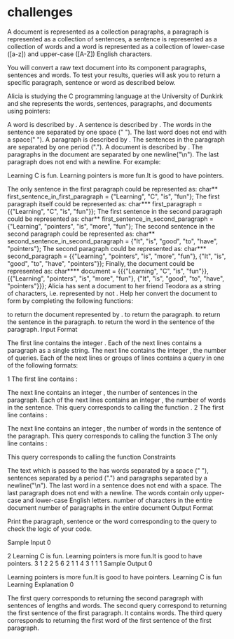 # challenges

A document is represented as a collection paragraphs, a paragraph is represented as a collection of sentences, a sentence is represented as a collection of words and a word is represented as a collection of lower-case ([a-z]) and upper-case ([A-Z]) English characters.

You will convert a raw text document into its component paragraphs, sentences and words. To test your results, queries will ask you to return a specific paragraph, sentence or word as described below.

Alicia is studying the C programming language at the University of Dunkirk and she represents the words, sentences, paragraphs, and documents using pointers:

A word is described by .
A sentence is described by . The words in the sentence are separated by one space (" "). The last word does not end with a space(" ").
A paragraph is described by . The sentences in the paragraph are separated by one period (".").
A document is described by . The paragraphs in the document are separated by one newline("\n"). The last paragraph does not end with a newline.
For example:

Learning C is fun.
Learning pointers is more fun.It is good to have pointers.

The only sentence in the first paragraph could be represented as:
char** first_sentence_in_first_paragraph = {"Learning", "C", "is", "fun"};
The first paragraph itself could be represented as:
char*** first_paragraph = {{"Learning", "C", "is", "fun"}};
The first sentence in the second paragraph could be represented as:
char** first_sentence_in_second_paragraph = {"Learning", "pointers", "is", "more", "fun"};
The second sentence in the second paragraph could be represented as:
char** second_sentence_in_second_paragraph = {"It", "is", "good", "to", "have", "pointers"};
The second paragraph could be represented as:
char*** second_paragraph = {{"Learning", "pointers", "is", "more", "fun"}, {"It", "is", "good", "to", "have", "pointers"}};
Finally, the document could be represented as:
char**** document = {{{"Learning", "C", "is", "fun"}}, {{"Learning", "pointers", "is", "more", "fun"}, {"It", "is", "good", "to", "have", "pointers"}}};
Alicia has sent a document to her friend Teodora as a string of characters, i.e. represented by  not . Help her convert the document to  form by completing the following functions:

 to return the document represented by .
 to return the  paragraph.
 to return the  sentence in the  paragraph.
 to return the  word in the  sentence of the  paragraph.
Input Format

The first line contains the integer .
Each of the next  lines contains a paragraph as a single string.
The next line contains the integer , the number of queries.
Each of the next  lines or groups of lines contains a query in one of the following formats:

1 The first line contains :

The next line contains an integer , the number of sentences in the  paragraph.
Each of the next  lines contains an integer , the number of words in the  sentence.
This query corresponds to calling the function .
2 The first line contains :

The next line contains an integer , the number of words in the  sentence of the  paragraph.
This query corresponds to calling the function 
3 The only line contains :

This query corresponds to calling the function 
Constraints

The text which is passed to the  has words separated by a space (" "), sentences separated by a period (".") and paragraphs separated by a newline("\n").
The last word in a sentence does not end with a space.
The last paragraph does not end with a newline.
The words contain only upper-case and lower-case English letters.
 number of characters in the entire document 
 number of paragraphs in the entire document 
Output Format

Print the paragraph, sentence or the word corresponding to the query to check the logic of your code.

Sample Input 0

2
Learning C is fun.
Learning pointers is more fun.It is good to have pointers.
3
1 2
2
5
6
2 1 1
4
3 1 1 1
Sample Output 0

Learning pointers is more fun.It is good to have pointers.
Learning C is fun
Learning
Explanation 0

The first query corresponds to returning the second paragraph with  sentences of lengths  and  words.
The second query correspond to returning the first sentence of the first paragraph. It contains  words.
The third query corresponds to returning the first word of the first sentence of the first paragraph.
